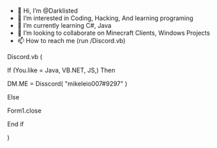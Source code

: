 - 👋 Hi, I’m @Darklisted
- 👀 I’m interested in Coding, Hacking, And learning programing 
- 🌱 I’m currently learning C#, Java
- 💞️ I’m looking to collaborate on Minecraft Clients, Windows Projects
- 📫 How to reach me (run /Discord.vb)

<!---
Darklisted/Darklisted is a ✨ special ✨ repository because its `README.md` (this file) appears on your GitHub profile.
You can click the Preview link to take a look at your changes.
--->

Discord.vb (

If (You.like = Java, VB.NET, JS,) Then

DM.ME = Disscord( "mikeleio007#9297" )

Else

Form1.close

End if

)
